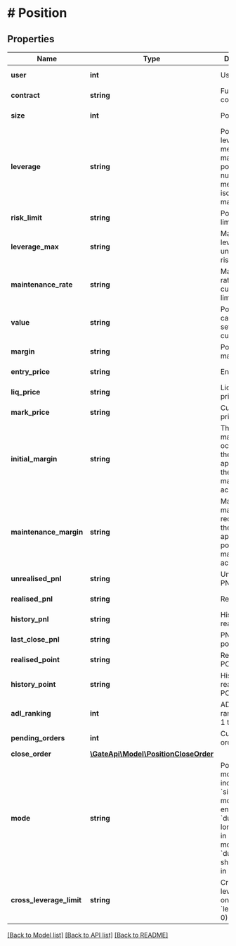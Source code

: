 # # Position

## Properties

Name | Type | Description | Notes
------------ | ------------- | ------------- | -------------
**user** | **int** | User ID | [optional] [readonly] 
**contract** | **string** | Futures contract | [optional] [readonly] 
**size** | **int** | Position size | [optional] [readonly] 
**leverage** | **string** | Position leverage. 0 means cross margin; positive number means isolated margin | [optional] 
**risk_limit** | **string** | Position risk limit | [optional] 
**leverage_max** | **string** | Maximum leverage under current risk limit | [optional] [readonly] 
**maintenance_rate** | **string** | Maintenance rate under current risk limit | [optional] [readonly] 
**value** | **string** | Position value calculated in settlement currency | [optional] [readonly] 
**margin** | **string** | Position margin | [optional] 
**entry_price** | **string** | Entry price | [optional] [readonly] 
**liq_price** | **string** | Liquidation price | [optional] [readonly] 
**mark_price** | **string** | Current mark price | [optional] [readonly] 
**initial_margin** | **string** | The initial margin occupied by the position, applicable to the portfolio margin account | [optional] [readonly] 
**maintenance_margin** | **string** | Maintenance margin required for the position, applicable to portfolio margin account | [optional] [readonly] 
**unrealised_pnl** | **string** | Unrealized PNL | [optional] [readonly] 
**realised_pnl** | **string** | Realized PNL | [optional] [readonly] 
**history_pnl** | **string** | History realized PNL | [optional] [readonly] 
**last_close_pnl** | **string** | PNL of last position close | [optional] [readonly] 
**realised_point** | **string** | Realized POINT PNL | [optional] [readonly] 
**history_point** | **string** | History realized POINT PNL | [optional] [readonly] 
**adl_ranking** | **int** | ADL ranking, ranging from 1 to 5 | [optional] [readonly] 
**pending_orders** | **int** | Current open orders | [optional] [readonly] 
**close_order** | [**\GateApi\Model\PositionCloseOrder**](PositionCloseOrder.md) |  | [optional] 
**mode** | **string** | Position mode, including:  - &#x60;single&#x60;: dual mode is not enabled- &#x60;dual_long&#x60;: long position in dual mode- &#x60;dual_short&#x60;: short position in dual mode | [optional] 
**cross_leverage_limit** | **string** | Cross margin leverage(valid only when &#x60;leverage&#x60; is 0) | [optional] 

[[Back to Model list]](../../README.md#documentation-for-models) [[Back to API list]](../../README.md#documentation-for-api-endpoints) [[Back to README]](../../README.md)
